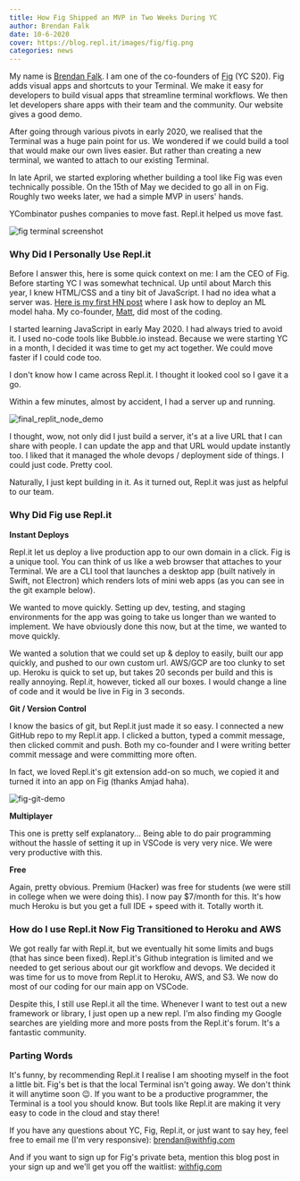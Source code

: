 ```yaml
---
title: How Fig Shipped an MVP in Two Weeks During YC
author: Brendan Falk
date: 10-6-2020
cover: https://blog.repl.it/images/fig/fig.png
categories: news
---
```


My name is [Brendan Falk](https://twitter.com/brendanfalk). I am one of the co-founders of [Fig](http://withfig.com?ref=replit) (YC S20). Fig adds visual apps and shortcuts to your Terminal. We make it easy for developers to build visual apps that streamline terminal workflows. We then let developers share apps with their team and the community. Our website gives a good demo.


After going through various pivots in early 2020, we realised that the Terminal was a huge pain point for us. We wondered if we could build a tool that would make our own lives easier. But rather than creating a new terminal, we wanted to attach to our existing Terminal.

In late April, we started exploring whether building a tool like Fig was even technically possible. On the 15th of May we decided to go all in on Fig. Roughly two weeks later, we had a simple MVP in users' hands. 

YCombinator pushes companies to move fast. Repl.it helped us move fast.

![fig terminal screenshot](https://blog.repl.it/images/fig/fig.png)

### Why Did I Personally Use Repl.it

Before I answer this, here is some quick context on me: I am the CEO of Fig. Before starting YC I was somewhat technical. Up until about March this year, I knew HTML/CSS and a tiny bit of JavaScript. I had no idea what a server was. [Here is my first HN post](https://news.ycombinator.com/item?id=21795041) where I ask how to deploy an ML model haha. My co-founder, [Matt](https://twitter.com/mattschrage), did most of the coding. 



I started learning JavaScript in early May 2020. I had always tried to avoid it. I used no-code tools like Bubble.io instead. Because we were starting YC in a month, I decided it was time to get my act together. We could move faster if I could code too.


I don't know how I came across Repl.it. I thought it looked cool so I gave it a go. 


Within a few minutes, almost by accident, I had a server up and running.



![final_replit_node_demo](https://blog.repl.it/images/fig/final_replit_node_demo.gif)


I thought, wow, not only did I just build a server, it's at a live URL that I can share with people. I can update the app and that URL would update instantly too. I liked that it managed the whole devops / deployment side of things. I could just code. Pretty cool.

Naturally, I just kept building in it. As it turned out, Repl.it was just as helpful to our team. 


### Why Did Fig use Repl.it


**Instant Deploys**

Repl.it let us deploy a live production app to our own domain in a click. Fig is a unique tool. You can think of us like a web browser that attaches to your Terminal. We are a CLI tool that launches a desktop app (built natively in Swift, not Electron) which renders lots of mini web apps (as you can see in the git example below). 


We wanted to move quickly. Setting up dev, testing, and staging environments for the app was going to take us longer than we wanted to implement. We have obviously done this now, but at the time, we wanted to move quickly. 


We wanted a solution that we could set up & deploy to easily, built our app quickly, and pushed to our own custom url. AWS/GCP are too clunky to set up. Heroku is quick to set up, but takes 20 seconds per build and this is really annoying. Repl.it, however, ticked all our boxes. I would change a line of code and it would be live in Fig in 3 seconds.



**Git / Version Control**

I know the basics of git, but Repl.it just made it so easy. I connected a new GitHub repo to my Repl.it app. I clicked a button, typed a commit message, then clicked commit and push. Both my co-founder and I were writing better commit message and were committing more often.

In fact, we loved Repl.it's git extension add-on so much, we copied it and turned it into an app on Fig (thanks Amjad haha).


![fig-git-demo](https://blog.repl.it/images/fig/fig-git-demo.gif)



**Multiplayer**

This one is pretty self explanatory... Being able to do pair programming without the hassle of setting it up in VSCode is very very nice. We were very productive with this.



**Free**

Again, pretty obvious. Premium (Hacker) was free for students (we were still in college when we were doing this). I now pay $7/month for this. It's how much Heroku is but you get a full IDE + speed with it. Totally worth it.



### How do I use Repl.it Now Fig Transitioned to Heroku and AWS

We got really far with Repl.it, but we eventually hit some limits and bugs (that has since been fixed). Repl.it's Github integration is limited and we needed to get serious about our git workflow and devops. We decided it was time for us to move from Repl.it to Heroku, AWS, and S3. We now do most of our coding for our main app on VSCode.

Despite this, I still use Repl.it all the time. Whenever I want to test out a new framework or library, I just open up a new repl. I'm also finding my Google searches are yielding more and more posts from the Repl.it's forum. It's a fantastic community.


### Parting Words

It's funny, by recommending Repl.it I realise I am shooting myself in the foot a little bit. Fig's bet is that the local Terminal isn't going away. We don't think it will anytime soon 😉. If you want to be a productive programmer, the Terminal is a tool you should know. But tools like Repl.it are making it very easy to code in the cloud and stay there!


If you have any questions about YC, Fig, Repl.it, or just want to say hey, feel free to email me (I'm very responsive): [brendan@withfig.com](mailto:brendan@withfig.com)

And if you want to sign up for Fig's private beta, mention this blog post in your sign up and we'll get you off the waitlist: [withfig.com](https://withfig.com?ref=replit)